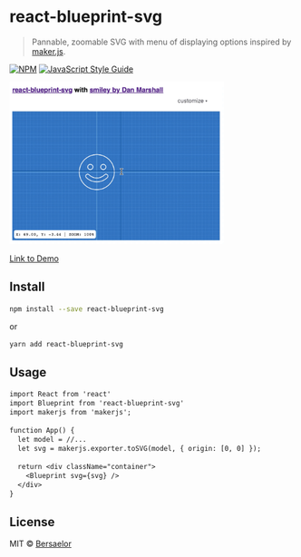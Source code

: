 # react-blueprint-svg

> Pannable, zoomable SVG with menu of displaying options inspired by [maker.js](https://maker.js.org).

[![NPM](https://img.shields.io/npm/v/react-blueprint-svg.svg)](https://www.npmjs.com/package/react-blueprint-svg) [![JavaScript Style Guide](https://img.shields.io/badge/code_style-standard-brightgreen.svg)](https://standardjs.com)

<img alt="Example Illustration" src="/Screenshots/recording.gif?raw=true" width="75%">

[Link to Demo](https://bersaelor.github.io/react-blueprint-svg/)

## Install

```bash
npm install --save react-blueprint-svg
```

or 

```bash
yarn add react-blueprint-svg
```

## Usage

```tsx
import React from 'react'
import Blueprint from 'react-blueprint-svg'
import makerjs from 'makerjs';

function App() {
  let model = //...
  let svg = makerjs.exporter.toSVG(model, { origin: [0, 0] });

  return <div className="container">
    <Blueprint svg={svg} />
  </div>
}
```

## License

MIT © [Bersaelor](https://github.com/Bersaelor)

